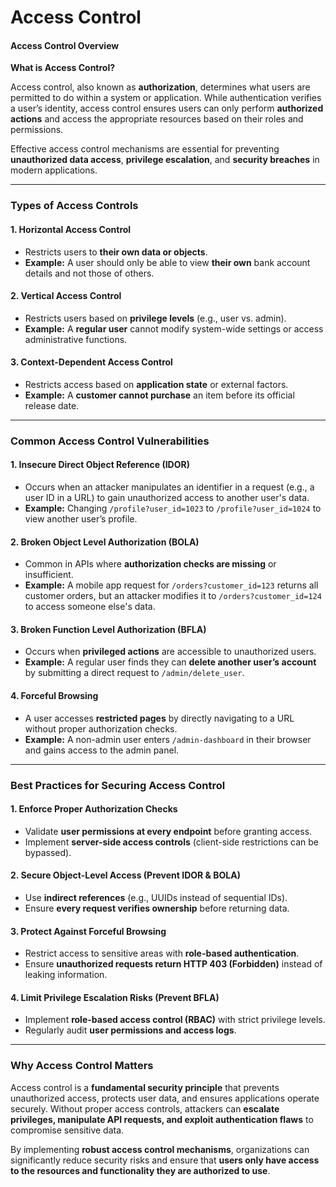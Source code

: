 # Access Control

#### **Access Control Overview**

**What is Access Control?**

Access control, also known as **authorization**, determines what users are permitted to do within a system or application. While authentication verifies a user’s identity, access control ensures users can only perform **authorized actions** and access the appropriate resources based on their roles and permissions.

Effective access control mechanisms are essential for preventing **unauthorized data access**, **privilege escalation**, and **security breaches** in modern applications.

***

### **Types of Access Controls**

#### **1. Horizontal Access Control**

* Restricts users to **their own data or objects**.
* **Example:** A user should only be able to view **their own** bank account details and not those of others.

#### **2. Vertical Access Control**

* Restricts users based on **privilege levels** (e.g., user vs. admin).
* **Example:** A **regular user** cannot modify system-wide settings or access administrative functions.

#### **3. Context-Dependent Access Control**

* Restricts access based on **application state** or external factors.
* **Example:** A **customer cannot purchase** an item before its official release date.

***

### **Common Access Control Vulnerabilities**

#### **1. Insecure Direct Object Reference (IDOR)**

* Occurs when an attacker manipulates an identifier in a request (e.g., a user ID in a URL) to gain unauthorized access to another user's data.
* **Example:** Changing `/profile?user_id=1023` to `/profile?user_id=1024` to view another user’s profile.

#### **2. Broken Object Level Authorization (BOLA)**

* Common in APIs where **authorization checks are missing** or insufficient.
* **Example:** A mobile app request for `/orders?customer_id=123` returns all customer orders, but an attacker modifies it to `/orders?customer_id=124` to access someone else's data.

#### **3. Broken Function Level Authorization (BFLA)**

* Occurs when **privileged actions** are accessible to unauthorized users.
* **Example:** A regular user finds they can **delete another user’s account** by submitting a direct request to `/admin/delete_user`.

#### **4. Forceful Browsing**

* A user accesses **restricted pages** by directly navigating to a URL without proper authorization checks.
* **Example:** A non-admin user enters `/admin-dashboard` in their browser and gains access to the admin panel.

***

### **Best Practices for Securing Access Control**

#### **1. Enforce Proper Authorization Checks**

* Validate **user permissions at every endpoint** before granting access.
* Implement **server-side access controls** (client-side restrictions can be bypassed).

#### **2. Secure Object-Level Access (Prevent IDOR & BOLA)**

* Use **indirect references** (e.g., UUIDs instead of sequential IDs).
* Ensure **every request verifies ownership** before returning data.

#### **3. Protect Against Forceful Browsing**

* Restrict access to sensitive areas with **role-based authentication**.
* Ensure **unauthorized requests return HTTP 403 (Forbidden)** instead of leaking information.

#### **4. Limit Privilege Escalation Risks (Prevent BFLA)**

* Implement **role-based access control (RBAC)** with strict privilege levels.
* Regularly audit **user permissions and access logs**.

***

### **Why Access Control Matters**

Access control is a **fundamental security principle** that prevents unauthorized access, protects user data, and ensures applications operate securely. Without proper access controls, attackers can **escalate privileges, manipulate API requests, and exploit authentication flaws** to compromise sensitive data.

By implementing **robust access control mechanisms**, organizations can significantly reduce security risks and ensure that **users only have access to the resources and functionality they are authorized to use**.
